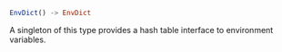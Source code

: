 ```julia
EnvDict() -> EnvDict
```

A singleton of this type provides a hash table interface to environment variables.
